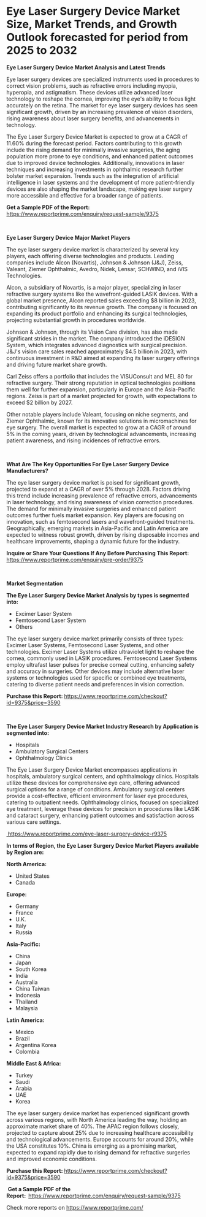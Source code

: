 <p><h1>Eye Laser Surgery Device Market Size, Market Trends, and Growth Outlook forecasted for period from 2025 to 2032</h1></p><p><strong>Eye Laser Surgery Device Market Analysis and Latest Trends</strong></p>
<p><p>Eye laser surgery devices are specialized instruments used in procedures to correct vision problems, such as refractive errors including myopia, hyperopia, and astigmatism. These devices utilize advanced laser technology to reshape the cornea, improving the eye's ability to focus light accurately on the retina. The market for eye laser surgery devices has seen significant growth, driven by an increasing prevalence of vision disorders, rising awareness about laser surgery benefits, and advancements in technology.</p><p>The Eye Laser Surgery Device Market is expected to grow at a CAGR of 11.60% during the forecast period. Factors contributing to this growth include the rising demand for minimally invasive surgeries, the aging population more prone to eye conditions, and enhanced patient outcomes due to improved device technologies. Additionally, innovations in laser techniques and increasing investments in ophthalmic research further bolster market expansion. Trends such as the integration of artificial intelligence in laser systems and the development of more patient-friendly devices are also shaping the market landscape, making eye laser surgery more accessible and effective for a broader range of patients.</p></p>
<p><strong>Get a Sample PDF of the Report:&nbsp;</strong> <a href="https://www.reportprime.com/enquiry/request-sample/9375?utm_campaign=3108&utm_medium=2&utm_source=Github&utm_content=ia&utm_term=20032025&utm_id=eye-laser-surgery-device">https://www.reportprime.com/enquiry/request-sample/9375</a></p>
<p>&nbsp;</p>
<p><strong>Eye Laser Surgery Device Major Market Players</strong></p>
<p><p>The eye laser surgery device market is characterized by several key players, each offering diverse technologies and products. Leading companies include Alcon (Novartis), Johnson & Johnson (J&J), Zeiss, Valeant, Ziemer Ophthalmic, Avedro, Nidek, Lensar, SCHWIND, and iVIS Technologies. </p><p>Alcon, a subsidiary of Novartis, is a major player, specializing in laser refractive surgery systems like the wavefront-guided LASIK devices. With a global market presence, Alcon reported sales exceeding $8 billion in 2023, contributing significantly to its revenue growth. The company is focused on expanding its product portfolio and enhancing its surgical technologies, projecting substantial growth in procedures worldwide.</p><p>Johnson & Johnson, through its Vision Care division, has also made significant strides in the market. The company introduced the iDESIGN System, which integrates advanced diagnostics with surgical precision. J&J's vision care sales reached approximately $4.5 billion in 2023, with continuous investment in R&D aimed at expanding its laser surgery offerings and driving future market share growth.</p><p>Carl Zeiss offers a portfolio that includes the VISUConsult and MEL 80 for refractive surgery. Their strong reputation in optical technologies positions them well for further expansion, particularly in Europe and the Asia-Pacific regions. Zeiss is part of a market projected for growth, with expectations to exceed $2 billion by 2027.</p><p>Other notable players include Valeant, focusing on niche segments, and Ziemer Ophthalmic, known for its innovative solutions in micromachines for eye surgery. The overall market is expected to grow at a CAGR of around 5% in the coming years, driven by technological advancements, increasing patient awareness, and rising incidences of refractive errors.</p></p>
<p>&nbsp;</p>
<p><strong>What Are The Key Opportunities For Eye Laser Surgery Device Manufacturers?</strong></p>
<p><p>The eye laser surgery device market is poised for significant growth, projected to expand at a CAGR of over 5% through 2028. Factors driving this trend include increasing prevalence of refractive errors, advancements in laser technology, and rising awareness of vision correction procedures. The demand for minimally invasive surgeries and enhanced patient outcomes further fuels market expansion. Key players are focusing on innovation, such as femtosecond lasers and wavefront-guided treatments. Geographically, emerging markets in Asia-Pacific and Latin America are expected to witness robust growth, driven by rising disposable incomes and healthcare improvements, shaping a dynamic future for the industry.</p></p>
<p><strong>Inquire or Share Your Questions If Any Before Purchasing This Report:</strong> <a href="https://www.reportprime.com/enquiry/pre-order/9375?utm_campaign=3108&utm_medium=2&utm_source=Github&utm_content=ia&utm_term=20032025&utm_id=eye-laser-surgery-device">https://www.reportprime.com/enquiry/pre-order/9375</a></p>
<p>&nbsp;</p>
<p><strong>Market Segmentation</strong></p>
<p><strong>The Eye Laser Surgery Device Market Analysis by types is segmented into:</strong></p>
<p><ul><li>Excimer Laser System</li><li>Femtosecond Laser System</li><li>Others</li></ul></p>
<p><p>The eye laser surgery device market primarily consists of three types: Excimer Laser Systems, Femtosecond Laser Systems, and other technologies. Excimer Laser Systems utilize ultraviolet light to reshape the cornea, commonly used in LASIK procedures. Femtosecond Laser Systems employ ultrafast laser pulses for precise corneal cutting, enhancing safety and accuracy in surgeries. Other devices may include alternative laser systems or technologies used for specific or combined eye treatments, catering to diverse patient needs and preferences in vision correction.</p></p>
<p><strong>Purchase this Report:&nbsp;</strong><a href="https://www.reportprime.com/checkout?id=9375&price=3590&utm_campaign=3108&utm_medium=2&utm_source=Github&utm_content=ia&utm_term=20032025&utm_id=eye-laser-surgery-device">https://www.reportprime.com/checkout?id=9375&price=3590</a></p>
<p>&nbsp;</p>
<p><strong>The Eye Laser Surgery Device Market Industry Research by Application is segmented into:</strong></p>
<p><ul><li>Hospitals</li><li>Ambulatory Surgical Centers</li><li>Ophthalmology Clinics</li></ul></p>
<p><p>The Eye Laser Surgery Device Market encompasses applications in hospitals, ambulatory surgical centers, and ophthalmology clinics. Hospitals utilize these devices for comprehensive eye care, offering advanced surgical options for a range of conditions. Ambulatory surgical centers provide a cost-effective, efficient environment for laser eye procedures, catering to outpatient needs. Ophthalmology clinics, focused on specialized eye treatment, leverage these devices for precision in procedures like LASIK and cataract surgery, enhancing patient outcomes and satisfaction across various care settings.</p></p>
<p><a href="https://www.reportprime.com/eye-laser-surgery-device-r9375?utm_campaign=3108&utm_medium=2&utm_source=Github&utm_content=ia&utm_term=20032025&utm_id=eye-laser-surgery-device">&nbsp;https://www.reportprime.com/eye-laser-surgery-device-r9375</a></p>
<p><strong>In terms of Region, the Eye Laser Surgery Device Market Players available by Region are:</strong></p>
<p>
    <p> <strong> North America: </strong>
        <ul>
            <li>United States</li>
            <li>Canada</li>
        </ul>
        </p> 
    <p> <strong> Europe: </strong>
        <ul>
            <li>Germany</li>
            <li>France</li>
            <li>U.K.</li>
            <li>Italy</li>
            <li>Russia</li>
        </ul>
        </p> 
    <p> <strong> Asia-Pacific: </strong>
        <ul>
            <li>China</li>
            <li>Japan</li>
            <li>South Korea</li>
            <li>India</li>
            <li>Australia</li>
            <li>China Taiwan</li>
            <li>Indonesia</li>
            <li>Thailand</li>
            <li>Malaysia</li>
        </ul>
        </p> 
    <p> <strong> Latin America: </strong>
        <ul>
            <li>Mexico</li>
            <li>Brazil</li>
            <li>Argentina Korea</li>
            <li>Colombia</li>
        </ul>
        </p> 
    <p> <strong> Middle East & Africa: </strong>
        <ul>
            <li>Turkey</li>
            <li>Saudi</li>
            <li>Arabia</li>
            <li>UAE</li>
            <li>Korea</li>
        </ul>
    </p>
    </p>
<p><p>The eye laser surgery device market has experienced significant growth across various regions, with North America leading the way, holding an approximate market share of 40%. The APAC region follows closely, projected to capture about 25% due to increasing healthcare accessibility and technological advancements. Europe accounts for around 20%, while the USA constitutes 10%. China is emerging as a promising market, expected to expand rapidly due to rising demand for refractive surgeries and improved economic conditions.</p></p>
<p><strong>Purchase this Report: </strong><a href="https://www.reportprime.com/checkout?id=9375&price=3590&utm_campaign=3108&utm_medium=2&utm_source=Github&utm_content=ia&utm_term=20032025&utm_id=eye-laser-surgery-device">https://www.reportprime.com/checkout?id=9375&price=3590</a></p>
<p>&nbsp;<strong>Get a Sample PDF of the Report:&nbsp;&nbsp;</strong><a href="https://www.reportprime.com/enquiry/request-sample/9375?utm_campaign=3108&utm_medium=2&utm_source=Github&utm_content=ia&utm_term=20032025&utm_id=eye-laser-surgery-device">https://www.reportprime.com/enquiry/request-sample/9375</a></p>
<p><strong></strong></p>
<p>Check more reports on <a href="https://www.reportprime.com/?utm_campaign=3108&utm_medium=2&utm_source=Github&utm_content=ia&utm_term=20032025&utm_id=eye-laser-surgery-device">https://www.reportprime.com/</a></p>